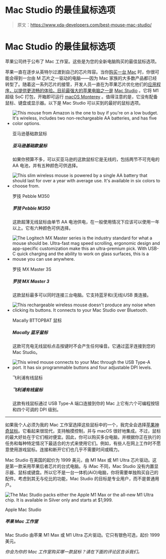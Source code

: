 # Mac Studio 的最佳鼠标选项

> 原文：<https://www.xda-developers.com/best-mouse-mac-studio/>

# Mac Studio 的最佳鼠标选项

苹果公司终于公布了 Mac 工作室。这些是为您的全新电脑购买的最佳鼠标选项。

苹果一直在逐步从英特尔过渡到自己的芯片阵容。当你[购买一台 Mac](https://www.xda-developers.com/best-macs/) 时，你很可能会得到一台由 M 芯片之一驱动的电脑——因为 Mac 家族的大多数产品都已经转型了。随着这一系列芯片的接管，开发人员一直在为苹果芯片优化他们的[应用程序，以提供更流畅的体验。目前最强大的苹果电脑之一是](https://www.xda-developers.com/best-apps-apple-silicon/) [Mac Studio](https://www.xda-developers.com/apple-mac-studio-m1-ultra-review/) 。它将 M1 超级 SoC 打包，开箱即可运行 [macOS Monterey](https://www.xda-developers.com/macos-monterey) 。值得注意的是，它没有配备鼠标、键盘或显示器。以下是 Mac Studio 可以买到的最好的鼠标选项。

*   <picture>![This mouse from Amazon is the one to buy if you're on a low budget. It's wireless, includes two non-rechargeable AA batteries, and has five color options.](img/132c98da5b3885a9ea345e317890023e.png)</picture>

    亚马逊基础款鼠标

    ##### 亚马逊基础款鼠标

    如果你预算不多，可以买亚马逊的这款鼠标它是无线的，包括两节不可充电的 AA 电池，并有五种颜色可供选择。

*   <picture>![This slim wireless mouse is powered by a single AA battery that should last for over a year with average use. It's available in six colors to choose from.](img/644bcb313e8f5ec4d4d243155b3bfbb1.png)</picture>

    罗技 Pebble M350

    ##### 罗技 Pebble M350

    这款超薄无线鼠标由单节 AA 电池供电，在一般使用情况下应该可以使用一年以上。它有六种颜色可供选择。

*   <picture>![The Logitech MX Master series is the industry standard for what a mouse should be. Ultra-fast mag speed scrolling, ergonomic design and app-specific customization make this an ultra-premium pick. With USB-C quick charging and the ability to work on glass surfaces, this is a mouse you can use anywhere.](img/4c1b4729bbefdc4ee0a6d40c3f5da2a2.png)</picture>

    罗技 MX Master 3S

    ##### 罗技 MX Master 3

    这款鼠标最多可以同时连接三台电脑。它支持蓝牙和(无线)USB 类连接。

*   <picture>![This rechargeable wireless mouse doesn't produce any noise when clicking its buttons. It connects to your Mac Studio over Bluetooth.](img/df0face7ff4b6ad09665248f03337c79.png)</picture>

    Macally BTTOPBAT 鼠标

    ##### Macally 蓝牙鼠标

    这款可充电无线鼠标点击按键时不会产生任何噪音。它通过蓝牙连接到您的 Mac Studio。

*   <picture>![This wired mouse connects to your Mac through the USB Type-A port. It has six programmable buttons and four adjustable DPI levels.](img/8c461a6c4ff04fd3aa10fb2aa96dba52.png)</picture>

    飞利浦有线鼠标

    ##### 飞利浦有线鼠标

    这款有线鼠标通过 USB Type-A 端口连接到你的 Mac 上它有六个可编程按钮和四个可调的 DPI 级别。

* * *

如果我个人必须为我的 Mac 工作室选择这些鼠标中的一个，我完全会选择[苹果神奇鼠标](https://www.amazon.com/Apple-Magic-Mouse-Wireless-Rechargable/dp/B09BRD98T4?tag=xda-7ubbe6k-20&ascsubtag=UUxdaUeUpU40490&asc_refurl=https%3A%2F%2Fwww.xda-developers.com%2Fbest-mouse-mac-studio%2F&asc_campaign=Affiliate)。它看起来很现代，支持触摸控制，并与 macOS 很好地集成。不过，鼠标的最大好处在于它们相对便宜。因此，你可以购买多台电脑，并根据你正在执行的任务和每种特定情况下最适合的方式来使用它们。例如，有些人在网上工作时不愿意使用游戏鼠标。连接和断开它们也几乎不需要时间或精力。

Mac Studio 在美国的起价为 1999 美元，由 M1 Max 或 M1 Ultra 芯片驱动。这是第一款采用苹果后者芯片的台式电脑。与 iMac 不同，Mac Studio 没有内置显示器、鼠标或键盘。所以它不是一台一体机(AiO)电脑，你将需要单独购买自己的配件。考虑到其无与伦比的功能，Mac Studio 的目标是专业用户，而不是普通用户。

 <picture>![The Mac Studio packs either the Apple M1 Max or the all-new M1 Ultra chip. It is available in Silver only and starts at $1,999.](img/392684136c949a55235af951343b88f8.png)</picture> 

Apple Mac Studio

##### 苹果 Mac 工作室

Mac Studio 由苹果 M1 Max 或 M1 Ultra 芯片驱动。它只有银色可选，起价 1999 美元。

*你会为你的 Mac 工作室购买哪一款鼠标？请在下面的评论区告诉我们。*